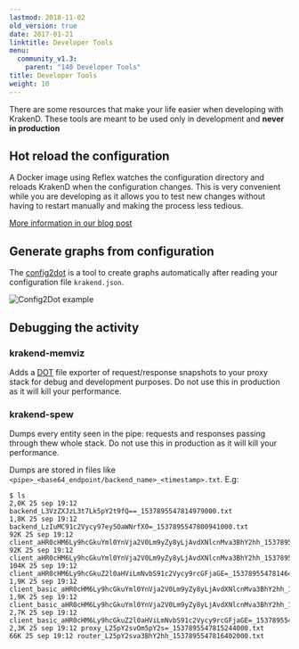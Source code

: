 ```yaml
---
lastmod: 2018-11-02
old_version: true
date: 2017-01-21
linktitle: Developer Tools
menu:
  community_v1.3:
    parent: "140 Developer Tools"
title: Developer Tools
weight: 10
---
```


There are some resources that make your life easier when developing with KrakenD. These tools are meant to be used only in development and **never in production**

## Hot reload the configuration
A Docker image using Reflex watches the configuration directory and reloads KrakenD when the configuration changes. This is very convenient while you are developing as it allows you to test new changes without having to restart manually and making the process less tedious.

[More information in our blog post](https://www.krakend.io/blog/reloading-the-krakend-configuration/)

## Generate graphs from configuration
The [config2dot](https://github.com/krakendio/krakend-config2dot) is a tool to create graphs automatically after reading your configuration file `krakend.json`.

![Config2Dot example](https://github.com/krakendio/krakend-config2dot/blob/master/docs/config_1.png?raw=true)

## Debugging the activity
### krakend-memviz
Adds a [DOT](https://en.wikipedia.org/wiki/DOT_(graph_description_language)) file exporter of request/response snapshots to your proxy stack for debug and development purposes. Do not use this in production as it will kill your performance.


### krakend-spew
Dumps every entity seen in the pipe: requests and responses passing through thew whole stack. Do not use this in production as it will kill your performance.

Dumps are stored in files like `<pipe>_<base64_endpoint/backend_name>_<timestamp>.txt`. E.g:

    $ ls
    2,0K 25 sep 19:12 backend_L3VzZXJzL3t7Lk5pY2t9fQ==_1537895547814979000.txt
    1,8K 25 sep 19:12 backend_LzIuMC91c2Vycy97ey5OaWNrfX0=_1537895547800941000.txt
    92K 25 sep 19:12 client_aHR0cHM6Ly9hcGkuYml0YnVja2V0Lm9yZy8yLjAvdXNlcnMva3BhY2hh_1537895547798571000.txt
    92K 25 sep 19:12 client_aHR0cHM6Ly9hcGkuYml0YnVja2V0Lm9yZy8yLjAvdXNlcnMva3BhY2hh_1537895547800824000.txt
    104K 25 sep 19:12 client_aHR0cHM6Ly9hcGkuZ2l0aHViLmNvbS91c2Vycy9rcGFjaGE=_1537895547814647000.txt
    1,9K 25 sep 19:12 client_basic_aHR0cHM6Ly9hcGkuYml0YnVja2V0Lm9yZy8yLjAvdXNlcnMva3BhY2hh_1537895547796264000.txt
    1,9K 25 sep 19:12 client_basic_aHR0cHM6Ly9hcGkuYml0YnVja2V0Lm9yZy8yLjAvdXNlcnMva3BhY2hh_1537895547798755000.txt
    2,7K 25 sep 19:12 client_basic_aHR0cHM6Ly9hcGkuZ2l0aHViLmNvbS91c2Vycy9rcGFjaGE=_1537895547812621000.txt
    2,3K 25 sep 19:12 proxy_L25pY2svOm5pY2s=_1537895547815244000.txt
    66K 25 sep 19:12 router_L25pY2sva3BhY2hh_1537895547816402000.txt

